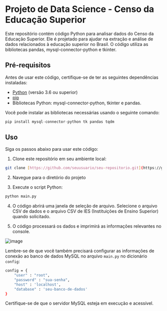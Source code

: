 # Projeto de Data Science - Censo da Educação Superior

Este repositório contém código Python para analisar dados do Censo da Educação Superior. Ele é projetado para ajudar na extração e análise de dados relacionados à educação superior no Brasil. O código utiliza as bibliotecas pandas, mysql-connector-python e tkinter.

## Pré-requisitos

Antes de usar este código, certifique-se de ter as seguintes dependências instaladas:

- [Python](https://www.python.org/downloads/) (versão 3.6 ou superior)
- [pip](https://pip.pypa.io/en/stable/installation/)
- Bibliotecas Python: mysql-connector-python, tkinter e pandas.

Você pode instalar as bibliotecas necessárias usando o seguinte comando:

```python
pip install mysql-connector-python tk pandas tqdm
```

## Uso

Siga os passos abaixo para usar este código:

1. Clone este repositório em seu ambiente local:

```bash
git clone [https://github.com/seuusuario/seu-repositorio.git](https://github.com/thanwill/python-datascience.git)
```

2. Navegue para o diretório do projeto


3. Execute o script Python:

```python
python main.py
```


4. O código abrirá uma janela de seleção de arquivo. Selecione o arquivo CSV de dados e o arquivo CSV de IES (Instituições de Ensino Superior) quando solicitado.

5. O código processará os dados e imprimirá as informações relevantes no console.
   
![image](https://github.com/thanwill/python-datascience/assets/62673590/7f6e6c1d-dca9-4f54-aaa6-eb8d443119d6)

Lembre-se de que você também precisará configurar as informações de conexão ao banco de dados MySQL no arquivo `main.py` no dicionário `config`:

```bash
config = {
    "user" : "root",
    "password" : "sua-senha",
    "host" : 'localhost',
    "database" : 'seu-banco-de-dados'
}
```
Certifique-se de que o servidor MySQL esteja em execução e acessível.

